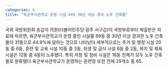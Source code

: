 ```yaml
---
categories: b
title: "육군부사관학교 운영 시설 449 30년 이상 경과 노후 건축물"
---
```

국회 국방위원회 송갑석 의원(더불어민주당&middot;광주 서구갑)이 국방부로부터 제출받은 자료에 따르면, 육군부사관학교가 운영 중인 시설물 69동 중 30년 이상 경과한 노후 건축물이 31동으로 44.9%에 달하는 것으로 나타났다.세부적으로는 주거 및 행정 시설 20동 중 6동, 훈련 및 교육 시설 10동 중 3동, 위생 및 급식 시설 6동 중 2동, 복지 및 체육 시설은 12동 중 4동이 노후됐다. 특히 저장 및 정비 시설은 16동 전체가 모두 노후 건축물로 분류됐다.육군부사관학교가 운영하는 훈련장 또한 전체 29개소 중 65.